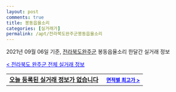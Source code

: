 ```yaml
---
layout: post
comments: true
title: 봉동읍율소리
categories: [실거래가]
permalink: /apt/전라북도완주군봉동읍율소리
---
```


2021년 09월 06일 기준, <a href="/apt/전라북도완주군">전라북도완주군</a> 봉동읍율소리 한달간 실거래 정보

<a style="color: blue;" href="/apt/전라북도완주군">< 전라북도 완주군 전체 실거래 정보</a>
<!---- start ---->
<table>
  <tr>
    <td colspan="4" style="font-weight: bold;"><a href="/apt/전라북도완주군봉동읍율소리{name_without_space}">오늘 등록된 실거래 정보가 없습니다</a> &nbsp;&nbsp;&nbsp; <a style="color: blue; font-size: smaller;" href="/apt/전라북도완주군봉동읍율소리{name_without_space}">면적별 최고가 ></a></td>
  </tr>
    
</table>
<!---- end ---->
    